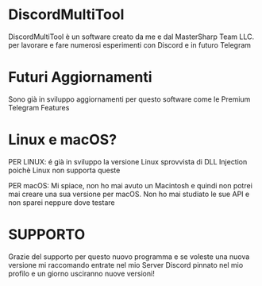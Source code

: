 # DiscordMultiTool
DiscordMultiTool è un software creato da me e dal MasterSharp Team LLC. per lavorare e fare numerosi esperimenti con Discord e in futuro Telegram

# Futuri Aggiornamenti
Sono già in sviluppo aggiornamenti per questo software come le Premium Telegram Features

# Linux e macOS?
PER LINUX: é già in sviluppo la versione Linux sprovvista di DLL Injection poichè Linux non supporta queste

PER macOS: Mi spiace, non ho mai avuto un Macintosh e quindi non potrei mai creare una sua versione per macOS. Non ho mai studiato le sue API e non sparei neppure dove testare

# SUPPORTO
Grazie del supporto per questo nuovo programma e se voleste una nuova versione mi raccomando entrate nel mio Server Discord pinnato nel mio profilo e un giorno usciranno nuove versioni!

